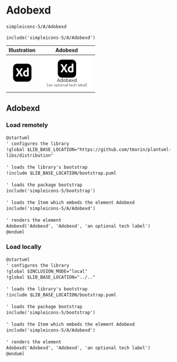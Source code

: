 # Adobexd


```text
simpleicons-5/A/Adobexd
```

```text
include('simpleicons-5/A/Adobexd')
```



| Illustration | Adobexd |
| :---: | :---: |
| ![illustration for Illustration](../../simpleicons-5/A/Adobexd.png) | ![illustration for Adobexd](../../simpleicons-5/A/Adobexd.Local.png) |




## Adobexd

### Load remotely
```plantuml
@startuml
' configures the library
!global $LIB_BASE_LOCATION="https://github.com/tmorin/plantuml-libs/distribution"

' loads the library's bootstrap
!include $LIB_BASE_LOCATION/bootstrap.puml

' loads the package bootstrap
include('simpleicons-5/bootstrap')

' loads the Item which embeds the element Adobexd
include('simpleicons-5/A/Adobexd')

' renders the element
Adobexd('Adobexd', 'Adobexd', 'an optional tech label')
@enduml
```

### Load locally
```plantuml
@startuml
' configures the library
!global $INCLUSION_MODE="local"
!global $LIB_BASE_LOCATION="../.."

' loads the library's bootstrap
!include $LIB_BASE_LOCATION/bootstrap.puml

' loads the package bootstrap
include('simpleicons-5/bootstrap')

' loads the Item which embeds the element Adobexd
include('simpleicons-5/A/Adobexd')

' renders the element
Adobexd('Adobexd', 'Adobexd', 'an optional tech label')
@enduml
```

